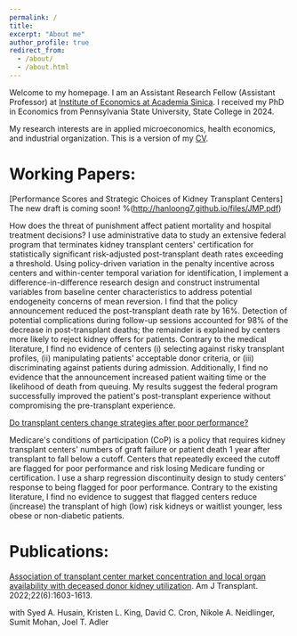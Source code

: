 ```yaml
---
permalink: /
title: 
excerpt: "About me"
author_profile: true
redirect_from: 
  - /about/
  - /about.html
---
```


Welcome to my homepage. I am an Assistant Research Fellow (Assistant Professor) at [Institute of Economics at Academia Sinica](https://www.econ.sinica.edu.tw/4d49b1b1-d551-4956-84a5-6bbf392d8417). I received my PhD in Economics from Pennsylvania State University, State College in 2024.

My research interests are in applied microeconomics, health economics, and industrial organization. This is a version of my [CV](http://hanloong7.github.io/files/CV.pdf).

Working Papers: 
======
[Performance Scores and Strategic Choices of Kidney Transplant Centers] The new draft is coming soon! 
%(http://hanloong7.github.io/files/JMP.pdf)

How does the threat of punishment affect patient mortality and hospital treatment decisions? I use administrative data to study an extensive federal program that terminates kidney transplant centers' certification for statistically significant risk-adjusted post-transplant death rates exceeding a threshold. Using policy-driven variation in the penalty incentive across centers and within-center temporal variation for identification, I implement a difference-in-difference research design and construct instrumental variables from baseline center characteristics to address potential endogeneity concerns of mean reversion. I find that the policy announcement reduced the post-transplant death rate by $16\%$. Detection of potential complications during follow-up sessions accounted for $98\%$ of the decrease in post-transplant deaths; the remainder is explained by centers more likely to reject kidney offers for patients. Contrary to the medical literature, I find no evidence of centers (i) selecting against risky transplant profiles, (ii) manipulating patients' acceptable donor criteria, or (iii) discriminating against patients during admission. Additionally, I find no evidence that the announcement increased patient waiting time or the likelihood of death from queuing. My results suggest the federal program successfully improved the patient's post-transplant experience without compromising the pre-transplant experience. 
 

[Do transplant centers change strategies after poor performance?](http://hanloong7.github.io/files/3rdyearpaper.pdf)

Medicare's conditions of participation (CoP) is a policy that requires kidney transplant centers' numbers of graft failure or patient death 1 year after transplant to fall below a cutoff. Centers that repeatedly exceed the cutoff  are flagged for poor performance and risk losing Medicare funding or certification.  I use a sharp regression discontinuity design to study centers' response to being flagged for poor performance. Contrary to the existing literature, I find no evidence to suggest that flagged centers reduce (increase) the transplant of high (low) risk kidneys or waitlist younger, less obese or non-diabetic patients. 

Publications: 
======
[Association of transplant center market concentration and local organ availability with deceased donor kidney utilization](https://onlinelibrary.wiley.com/doi/full/10.1111/ajt.17010). Am J Transplant. 2022;22(6):1603-1613.

with Syed A. Husain, Kristen L. King, David C. Cron, Nikole A. Neidlinger, Sumit Mohan, Joel T. Adler


